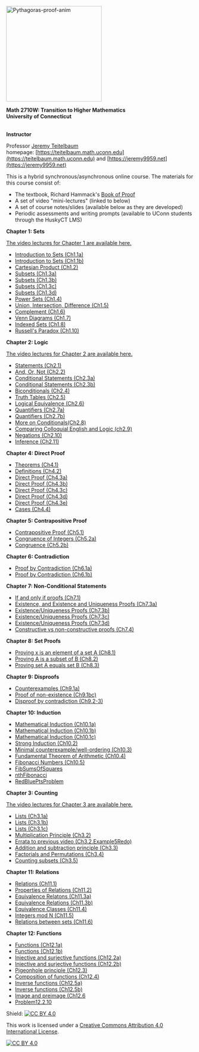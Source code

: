 <a title="William B. Faulk [CC BY-SA 4.0 (https://creativecommons.org/licenses/by-sa/4.0)], via Wikimedia Commons" href="https://commons.wikimedia.org/wiki/File:Pythagoras-proof-anim.svg"><img width="256" alt="Pythagoras-proof-anim" src="https://upload.wikimedia.org/wikipedia/commons/thumb/9/9e/Pythagoras-proof-anim.svg/256px-Pythagoras-proof-anim.svg.png"></a> 


**Math 2710W: Transition to Higher Mathematics** <br>
**University of Connecticut** <br>
<br>



**Instructor** <br>

Professor [Jeremy Teitelbaum](jeremy.teitelbaum@uconn.edu) <br>
homepage: [https://teitelbaum.math.uconn.edu](https://teitelbaum.math.uconn.edu) and [https://jeremy9959.net](https://jeremy9959.net)<br>

This is a hybrid synchronous/asynchronous online course.   The materials for this course consist of:

- The textbook, Richard Hammack's [Book of Proof](https://www.people.vcu.edu/~rhammack/BookOfProof/)
- A set of video "mini-lectures" (linked to below)
- A set of course notes/slides (available below as they are developed)
- Periodic assessments and writing prompts (available to UConn students through the HuskyCT LMS)


**Chapter 1: Sets**

[The video lectures for Chapter 1 are available here.](https://www.youtube.com/playlist?list=PLHmPFY5Rz0RCUbHjvzDoHM0Q1SQOjHTnL)

- [Introduction to Sets (Ch1.1a)](./notes/Chapter1/Ch1.1a.given.pdf)
- [Introduction to Sets (Ch1.1b)](./notes/Chapter1/Ch1.1b.given.pdf)
- [Cartesian Product (Ch1.2)](./notes/Chapter1/Ch1.2.given.pdf)
- [Subsets (Ch1.3a)](./notes/Chapter1/Ch1.3a.given.pdf)
- [Subsets (Ch1.3b)](./notes/Chapter1/Ch1.3b.given.pdf)
- [Subsets (Ch1.3c)](./notes/Chapter1/Ch1.3c.given.pdf)
- [Subsets (Ch1.3d)](./notes/Chapter1/Ch1.3d.given.pdf)
- [Power Sets (Ch1.4)](./notes/Chapter1/Ch1.4.given.pdf)
- [Union, Intersection, Difference (Ch1.5)](./notes/Chapter1/Ch1.5.given.pdf)
- [Complement (Ch1.6)](./notes/Chapter1/Ch1.6.given.pdf)
- [Venn Diagrams (Ch1.7)](./notes/Chapter1/Ch1.7.given.pdf)
- [Indexed Sets (Ch1.8)](./notes/Chapter1/Ch1.8.given.pdf)
- [Russell's Paradox (Ch1.10)](./notes/Chapter1/Ch1.10.given.pdf)

**Chapter 2: Logic**

[The video lectures for Chapter 2 are available here.](https://www.youtube.com/playlist?list=PLHmPFY5Rz0RAhHc0z0v1MWpeXwQhGDQ9y)

- [Statements (Ch2.1)](./notes/Chapter2/Ch2.1.given.pdf)
- [And, Or, Not (Ch2.2)](./notes/Chapter2/Ch2.2.given.pdf)
- [Conditional Statements (Ch2.3a)](./notes/Chapter2/Ch2.3a.given.pdf)
- [Conditional Statements (Ch2.3b)](./notes/Chapter2/Ch2.3b.given.pdf)
- [Biconditionals (Ch2.4)](./notes/Chapter2/Ch2.4.given.pdf)
- [Truth Tables (Ch2.5)](./notes/Chapter2/Ch2.5.given.pdf)
- [Logical Equivalence (Ch2.6)](./notes/Chapter2/Ch2.6.given.pdf)
- [Quantifiers (Ch2.7a)](./notes/Chapter2/Ch2.7a.given.pdf)
- [Quantifiers (Ch2.7b)](./notes/Chapter2/Ch2.7b.given.pdf)
- [More on Conditionals(Ch2.8)](./notes/Chapter2/Ch2.8.given.pdf)
- [Comparing Colloquial English and Logic (ch2.9)](./notes/Chapter2/Ch2.9.given.pdf)
- [Negations (Ch2.10)](./notes/Chapter2/Ch2.10.given.pdf)
- [Inference (Ch2.11)](./notes/Chapter2/Ch2.11.given.pdf)


**Chapter 4: Direct Proof**

- [Theorems (Ch4.1)](./notes/Chapter4/Ch4.1.given.pdf)
- [Definitions (Ch4.2)](./notes/Chapter4/Ch4.2.given.pdf)
- [Direct Proof (Ch4.3a)](./notes/Chapter4/Ch4.3a.given.pdf)
- [Direct Proof (Ch4.3b)](./notes/Chapter4/Ch4.3b.given.pdf)
- [Direct Proof (Ch4.3c)](./notes/Chapter4/Ch4.3c.given.pdf)
- [Direct Proof (Ch4.3d)](./notes/Chapter4/Ch4.3d.given.pdf)
- [Direct Proof (Ch4.3e)](./notes/Chapter4/Ch4.3e.given.pdf)
- [Cases (Ch4.4)](./notes/Chapter4/Ch4.4.given.pdf)

**Chapter 5: Contrapositive Proof**

- [Contrapositive Proof (Ch5.1)](./notes/Chapter5/Ch5.1.given.pdf)
- [Congruence of Integers (Ch5.2a)](./notes/Chapter5/Ch5.2a.given.pdf)
- [Congruence (Ch5.2b)](./notes/Chapter5/Ch5.2b.given.pdf)

**Chapter 6: Contradiction**

- [Proof by Contradiction (Ch6.1a)](./notes/Chapter6/Ch6.1a.given.pdf)
- [Proof by Contradiction (Ch6.1b)](./notes/Chapter6/Ch6.1b.given.pdf)

**Chapter 7: Non-Conditional Statements**

- [If and only if proofs (Ch7.1)](./notes/Chapter7/Ch7.1.given.pdf)
- [Existence, and Existence and Uniqueness Proofs (Ch7.3a)](./notes/Chapter7/Ch7.3a.given.pdf)
- [Existence/Uniqueness Proofs (Ch7.3b)](./notes/Chapter7/Ch7.3b.given.pdf)
- [Existence/Uniqueness Proofs (Ch7.3c)](./notes/Chapter7/Ch7.3c.given.pdf)
- [Existence/Uniqueness Proofs (Ch7.3d)](./notes/Chapter7/Ch7.3d.given.pdf)
- [Constructive vs non-constructive proofs (Ch7.4)](./notes/Chapter7/Ch7.4.given.pdf)

**Chapter 8: Set Proofs**

- [Proving x is an element of a set A (Ch8.1)](./notes/Chapter8/Ch8.1.given.pdf)
- [Proving A is a subset of B (Ch8.2)](./notes/Chapter8/Ch8.2.given.pdf)
- [Proving set A equals set B (Ch8.3)](./notes/Chapter8/Ch8.3.given.pdf)

**Chapter 9: Disproofs**

- [Counterexamples (Ch9.1a)](./notes/Chapter9/Ch9.1a.given.pdf)
- [Proof of non-existence (Ch9.1bc)](./notes/Chapter9/Ch9.1bc.given.pdf)
- [Disproof by contradiction (Ch9.2-3)](./notes/Chapter9/Ch9.2-3.given.pdf)

**Chapter 10: Induction**

- [Mathematical Induction (Ch10.1a)](./notes/Chapter10/Ch10.1a.given.pdf)
- [Mathematical Induction (Ch10.1b)](./notes/Chapter10/Ch10.1b.given.pdf)
- [Mathematical Induction (Ch10.1c)](./notes/Chapter10/Ch10.1c.given.pdf)
- [Strong Induction (Ch10.2)](./notes/Chapter10/Ch10.2.given.pdf)
- [Minimal counterexample/well-ordering (Ch10.3)](./notes/Chapter10/Ch10.3.given.pdf)
- [Fundamental Theorem of Arithmetic (Ch10.4)](./notes/Chapter10/Ch10.4.given.pdf)
- [Fibonacci Numbers (Ch10.5)](./notes/Chapter10/Ch10.5.given.pdf)
- [FibSumsOfSquares](./notes/Chapter10/FibSumsOfSquares.given.pdf)
- [nthFibonacci](./notes/Chapter10/nthFibonacci.given.pdf)
- [RedBluePtsProblem](./notes/Chapter10/RedBluePtsProblem.given.pdf)

**Chapter 3: Counting**

[The video lectures for Chapter 3 are available here.](https://www.youtube.com/playlist?list=PLHmPFY5Rz0RD_cfkhDhjpPR4GIypLcR8k)

- [Lists (Ch3.1a)](./notes/Chapter3/Ch3.1a.given.pdf)
- [Lists (Ch3.1b)](./notes/Chapter3/Ch3.1b.given.pdf)
- [Lists (Ch3.1c)](./notes/Chapter3/Ch3.1c.given.pdf)
- [Multiplication Principle (Ch3.2)](./notes/Chapter3/Ch3.2.given.pdf)
- [Errata to previous video (Ch3.2.Example5Redo)](./notes/Chapter3/Ch3.2.Example5Redo.given.pdf)
- [Addition and subtraction principle (Ch3.3)](./notes/Chapter3/Ch3.3.given.pdf)
- [Factorials and Permutations (Ch3.4)](./notes/Chapter3/Ch3.4.given.pdf)
- [Counting subsets (Ch3.5)](./notes/Chapter3/Ch3.5.given.pdf)

**Chapter 11: Relations**

- [Relations (Ch11.1)](./notes/Chapter11/Ch11.1.given.pdf)
- [Properties of Relations (Ch11.2)](./notes/Chapter11/Ch11.2.given.pdf)
- [Equivalence Relatons (Ch11.3a)](./notes/Chapter11/Ch11.3a.given.pdf)
- [Equivalence Relations (Ch11.3b)](./notes/Chapter11/Ch11.3b.given.pdf)
- [Equivalence Classes (Ch11.4)](./notes/Chapter11/Ch11.4.given.pdf)
- [Integers mod N (Ch11.5)](./notes/Chapter11/Ch11.5.given.pdf)
- [Relations between sets (Ch11.6)](./notes/Chapter11/Ch11.6.given.pdf)

**Chapter 12: Functions**

- [Functions (Ch12.1a)](./notes/Chapter12/Ch12.1a.given.pdf)
- [Functions (Ch12.1b)](./notes/Chapter12/Ch12.1b.given.pdf)
- [Injective and surjective functions (Ch12.2a)](./notes/Chapter12/Ch12.2a.given.pdf)
- [Injective and surjective functions (Ch12.2b)](./notes/Chapter12/Ch12.2b.given.pdf)
- [Pigeonhole principle (Ch12.3)](./notes/Chapter12/Ch12.3.given.pdf)
- [Composition of functions (Ch12.4)](./notes/Chapter12/Ch12.4.given.pdf)
- [Inverse functions (Ch12.5a)](./notes/Chapter12/Ch12.5a.given.pdf)
- [Inverse functions (Ch12.5b)](./notes/Chapter12/Ch12.5b.given.pdf)
- [Image and preimage (Ch12.6](./notes/Chapter12/Ch12.6.given.pdf)
- [Problem12.2.10](./notes/Chapter12/Problem12.2.10.given.pdf)


Shield: [![CC BY 4.0][cc-by-shield]][cc-by]

This work is licensed under a
[Creative Commons Attribution 4.0 International License][cc-by].

[![CC BY 4.0][cc-by-image]][cc-by]

[cc-by]: http://creativecommons.org/licenses/by/4.0/
[cc-by-image]: https://i.creativecommons.org/l/by/4.0/88x31.png
[cc-by-shield]: https://img.shields.io/badge/License-CC%20BY%204.0-lightgrey.svg
